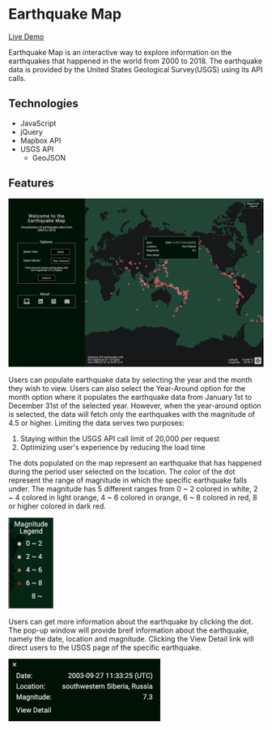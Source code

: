 # Earthquake Map

[Live Demo](https://www.earthquakemap.nyc)

Earthquake Map is an interactive way to explore information on the earthquakes that happened in the world from 2000 to 2018. The earthquake data is provided by the United States Geological Survey(USGS) using its API calls.

## Technologies

+ JavaScript
+ jQuery
+ Mapbox API
+ USGS API
  + GeoJSON

## Features

[LandingPage]: https://github.com/hcheon549/EarthquakeMap/blob/master/img/EarthquakeMapLanding.png "LandingPage"
![LandingPageImage][LandingPage]

Users can populate earthquake data by selecting the year and the month they wish to view. Users can also select the Year-Around option for the month option where it populates the earthquake data from January 1st to December 31st of the selected year. However, when the year-around option is selected, the data will fetch only the earthquakes with the magnitude of 4.5 or higher. Limiting the data serves two purposes:
1. Staying within the USGS API call limit of 20,000 per request
2. Optimizing user's experience by reducing the load time

The dots populated on the map represent an earthquake that has happened during the period user selected on the location. The color of the dot represent the range of magnitude in which the specific earthquake falls under. The magnitude has 5 different ranges from 0 ~ 2 colored in white, 2 ~ 4 colored in light orange, 4 ~ 6 colored in orange, 6 ~ 8 colored in red, 8 or higher colored in dark red.

[MagnitudeLegend]: https://github.com/hcheon549/EarthquakeMap/blob/master/img/MagnitudeLegend.png "MagnitudeLegend"
![MagnitudeLegend][MagnitudeLegend]

Users can get more information about the earthquake by clicking the dot. The pop-up window will provide breif information about the earthquake, namely the date, location and magnitude. Clicking the View Detail link will direct users to the USGS page of the specific earthquake.

[Popup]: https://github.com/hcheon549/EarthquakeMap/blob/master/img/Popup.png "Popup"
![Popup][Popup]